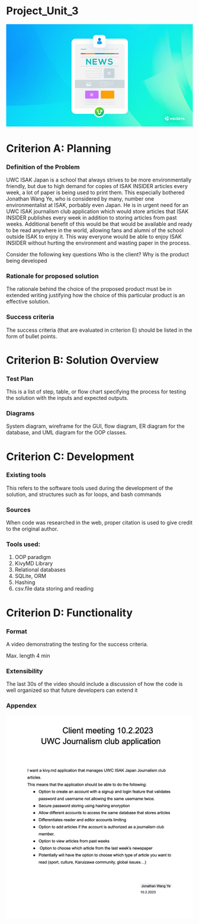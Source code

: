 # Project_Unit_3
![](https://github.com/AleksandarDzudzevic/Project_Unit_3/blob/main/project3.gif)

# Criterion A: Planning 
### Definition of the Problem
UWC ISAK Japan is a school that always strives to be more environmentally friendly, but due to high demand for copies of ISAK INSIDER articles every week, a lot of paper is being used to print them. This especially bothered Jonathan Wang Ye, who is considered by many, number one environmentalist at ISAK, porbably even Japan. He is in urgent need for an UWC ISAK journalism club application which would store articles that ISAK INSIDER publishes every week in addition to storing articles from past weeks. Additional benefit of this would be that would be available and ready to be read anywhere in the world, allowing fans and alumni of the school outside ISAK to enjoy it.
This way everyone would be able to enjoy ISAK INSIDER without hurting the environment and wasting paper in the process.

Consider the following key questions 
Who is the client?
Why is the product being developed
### Rationale for proposed solution
The rationale behind the choice of the proposed product must be in extended writing justifying how the choice of this particular product is an effective solution.
### Success criteria

The success criteria (that are evaluated in criterion E) should be listed in the form of bullet points.


# Criterion B: Solution Overview 
### Test Plan
This is a list of step, table, or flow chart specifying the process for testing the solution with the inputs and expected outputs.

### Diagrams
System diagram, wireframe for the GUI, flow diagram, ER diagram for the database, and UML diagram for the OOP classes.

# Criterion C: Development
### Existing tools
This refers to the software tools used during the development of the solution, and structures such as for loops, and bash commands
### Sources
When code was researched in the web, proper citation is used to give credit to the original author.
### Tools used:
1. OOP paradigm
2. KivyMD Library
3. Relational databases
4. SQLite, ORM
5. Hashing
6. csv.file data storing and reading

# Criterion D: Functionality 
### Format
A video demonstrating the testing for the success criteria.

Max. length 4 min
### Extensibility
The last 30s of the video should include a discussion of how the code is well organized so that future developers can extend it
### Appendex
![](https://github.com/AleksandarDzudzevic/Project_Unit_3/blob/main/Project_3_appendex.png)
